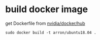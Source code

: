 # build docker image

get Dockerfile from [nvidia/docker/hub](https://gitlab.com/nvidia/container-images/cuda/blob/master/dist/ubuntu18.04/10.0/runtime/cudnn7/Dockerfile)



```
sudo docker build -t arron/ubuntu18.04 .
```

